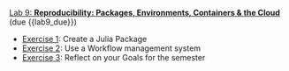[Lab 9: **Reproducibility: Packages, Environments, Containers & the Cloud**](https://github.com/PsuAstro528/lab9) (due {{lab9_due}})
- [Exercise 1](https://github.com/PsuAstro528/lab9-start/blob/main/ex1.md): Create a Julia Package
- [Exercise 2](https://github.com/PsuAstro528/lab9-start/blob/main/ex2.md): Use a Workflow management system
- [Exercise 3](https://github.com/PsuAstro528/lab9-start/blob/main/ex3.md): Reflect on your Goals for the semester
